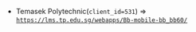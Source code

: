  - Temasek Polytechnic(`client_id=531`) => [`https://lms.tp.edu.sg/webapps/Bb-mobile-bb_bb60/`](https://lms.tp.edu.sg/webapps/Bb-mobile-bb_bb60/)
